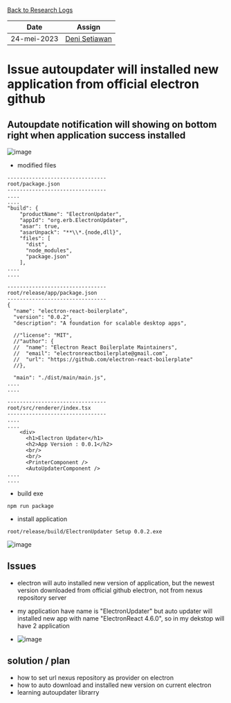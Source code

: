[Back to Research Logs](https://github.com/denitiawan/research-electron-react-boilerplate-autoupdater/blob/main/research-logs/readme.md)

|Date|Assign|
|--|--|
|24-mei-2023|[Deni Setiawan](https://github.com/denitiawan)|
# Issue autoupdater will installed new application from official electron github

## Autoupdate notification will showing on bottom right when application success installed
![image](https://github.com/denitiawan/research-electron-react-boilerplate-autoupdater/assets/11941308/9f711398-8153-4390-8543-6c73b9d5dde2)

- modified files
```
--------------------------------
root/package.json
--------------------------------
....
....
"build": {
    "productName": "ElectronUpdater",
    "appId": "org.erb.ElectronUpdater",
    "asar": true,
    "asarUnpack": "**\\*.{node,dll}",
    "files": [
      "dist",
      "node_modules",
      "package.json"
    ],
....
....    

--------------------------------
root/release/app/package.json
--------------------------------
{
  "name": "electron-react-boilerplate",
  "version": "0.0.2",
  "description": "A foundation for scalable desktop apps",
  
  //"license": "MIT",
  //"author": {
  //  "name": "Electron React Boilerplate Maintainers",
  //  "email": "electronreactboilerplate@gmail.com",
  //  "url": "https://github.com/electron-react-boilerplate"
  //},
  
  "main": "./dist/main/main.js",
....
....
  
--------------------------------
root/src/renderer/index.tsx
--------------------------------  
....
....
    <div>      
      <h1>Electron Updater</h1>            
      <h2>App Version : 0.0.1</h2>
      <br/>    
      <br/>            
      <PrinterComponent />            
      <AutoUpdaterComponent />         
....
....          
```

- build exe 
```
npm run package
```

- install application
```
root/release/build/ElectronUpdater Setup 0.0.2.exe
```
![image](https://github.com/denitiawan/research-electron-react-boilerplate-autoupdater/assets/11941308/3142e9ea-413f-4410-b6a0-8bff32d2d2bd)


## Issues 
- electron will auto installed new version of application, but the newest version downloaded from official github electron, not from nexus repository server

- my application have name is "ElectronUpdater" but auto updater will installed new app with name "ElectronReact 4.6.0", so in my dekstop will have 2 application
- ![image](https://github.com/denitiawan/research-electron-react-boilerplate-autoupdater/assets/11941308/f00460be-381a-40aa-8423-83fc8557de2b)


## solution / plan
- how to set url nexus repository as provider on electron
- how to auto download and installed new version on current electron
- learning autoupdater librarry



